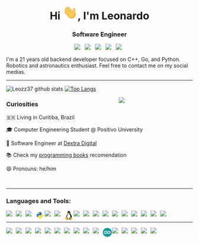 <h1 align="center">Hi <img src="https://raw.githubusercontent.com/ABSphreak/ABSphreak/master/gifs/Hi.gif" width="40px" />, I'm Leonardo</h1>
<h3 align="center">Software Engineer</h3>

<p align='center'>
<!--<a href="https://dev.to/leozz37"><img height="30" src="https://raw.githubusercontent.com/WaylonWalker/WaylonWalker/main/icon/dev.png"></a>&nbsp;&nbsp;-->
<a href="https://www.linkedin.com/in/leonardoaugustolima/"><img height="30" src="https://image.flaticon.com/icons/svg/174/174857.svg"></a>&nbsp;&nbsp;
<a href="https://twitter.com/Leozzils"><img height="30" src="https://image.flaticon.com/icons/svg/733/733579.svg"></a>&nbsp;&nbsp;
<a href="https://www.instagram.com/leo.cpp/?hl=pt-br"><img height="30" src="https://github.com/WaylonWalker/WaylonWalker/blob/main/icon/instagram.jpg?raw=true"></a>&nbsp;&nbsp;
<a href="https://open.spotify.com/user/leozzils?si=OqyBabsEQTKYZDxEy0MoFQ"><img height="30" src="https://www.flaticon.com/svg/static/icons/svg/174/174872.svg"></a>&nbsp;&nbsp;
<a href="https://medium.com/@leonardoaugusto287"><img height="30" src="https://www.flaticon.com/svg/static/icons/svg/2111/2111505.svg"></a>&nbsp;&nbsp;
</p>

I'm a 21 years old backend developer focused on C++, Go, and Python. Robotics and astronautics enthusiast. Feel free to contact me on my social medias.

  ---

![Leozz37 github stats](https://github-readme-stats.vercel.app/api?username=leozz37&show_icons=true&hide_border=true&count_private=true&include_all_commits=true)
[![Top Langs](https://github-readme-stats.vercel.app/api/top-langs/?username=leozz37&layout=compact&hide_border=true)](https://github.com/leozz37?tab=repositories)

<img align='right' src='https://user-images.githubusercontent.com/5713670/87202985-820dcb80-c2b6-11ea-9f56-7ec461c497c3.gif' width='200"'>

### Curiosities

🇧🇷 Living in Curitiba, Brazil

🎓 Computer Engineering Student @ Positivo University

🏢 Software Engineer at [Dextra Digital](https://dextra.com.br/pt/)

📚 Check my [programming books](https://github.com/leozz37/books) recomendation

😄 Pronouns: he/him

<br />

  ---
### Languages and Tools:

<img align="left" width="26px" src="https://www.pngkit.com/png/full/101-1010012_c-programming-icon-c-programming-language-logo.png" />
<img align="left" width="26px" src="https://raw.githubusercontent.com/isocpp/logos/master/cpp_logo.png" />
<img align="left" width="26px" src="https://image.flaticon.com/icons/svg/226/226777.svg" /> 
<img align="left" width="26px" src="https://raw.githubusercontent.com/github/explore/80688e429a7d4ef2fca1e82350fe8e3517d3494d/topics/python/python.png" />
<img align="left" width="26px" src="https://external-content.duckduckgo.com/iu/?u=https%3A%2F%2Ftse1.mm.bing.net%2Fth%3Fid%3DOIP.p0rlbl65e-OA4VXms4JHWgHaHa%26pid%3DApi&f=1" />
<img align="left" width="26px" src="https://vuejs.org/images/logo.png" />
<img align="left" width="26px" src="https://raw.githubusercontent.com/github/explore/80688e429a7d4ef2fca1e82350fe8e3517d3494d/topics/linux/linux.png" />
<img align="left" width="26px" src="https://encrypted-tbn0.gstatic.com/images?q=tbn%3AANd9GcQbjvbjrDQoxplcvegCBXZ2Y7G-heIfKxKW1Q&usqp=CAU" />
<img align="left" width="26px" src="https://encrypted-tbn0.gstatic.com/images?q=tbn%3AANd9GcQNj90HOhTLvM4gfJP5nTH0ZHr5adE8BnoKxg&usqp=CAU" />
<img align="left" width="26px" src="https://www.docker.com/sites/default/files/d8/2019-07/Moby-logo.png" />
<img align="left" width="26px" src="https://seeklogo.com/images/K/kubernetes-logo-3A67038EAB-seeklogo.com.png" />
<img align="left" width="26px" src="https://cdn.iconscout.com/icon/free/png-512/heroku-5-569467.png" />
<img align="left" width="26px" src="https://appmasters.io/static/google-cloud-platform-logo-1548cb88200dbc04ca79a2447a0db447.png" />
<img align="left" width="26px" src="https://cdn2.downdetector.com/static/uploads/logo/aws-logo-icon-PNG-Transparent-Background_3.png" />
<img align="left" width="26px" src="https://upload.wikimedia.org/wikipedia/commons/thumb/8/8f/Orange_lambda.svg/980px-Orange_lambda.svg.png" />
<img align="left" width="26px" src="https://i.pinimg.com/originals/28/ec/74/28ec7440a57536eebad2931517aa1cce.png" />
<img align="left" width="26px" src="https://www.kubeflow.org/docs/images/logos/TensorFlow.png" />

<br />

  ---

<img align="left" width="26px" src="https://secure.meetupstatic.com/photos/event/1/f/8/600_451380504.jpeg" />
<img align="left" width="26px" src="https://miro.medium.com/max/501/1*vGoxefPo4asUVmNL1VpEig.png" />
<img align="left" width="26px" src="https://upload.wikimedia.org/wikipedia/commons/thumb/8/82/Circleci-icon-logo.svg/1200px-Circleci-icon-logo.svg.png" />
<img align="left" width="26px" src="https://www.klipfolio.com/sites/default/files/integrations/new-relic.png" />
<img align="left" width="26px" src="https://d2q79iu7y748jz.cloudfront.net/s/_squarelogo/170cb0b90b8da39a5e1327d7151aec53" />
<img align="left" width="26px" src="https://e7.pngegg.com/pngimages/938/780/png-clipart-flame-logo-prometheus-logo-icons-logos-emojis-tech-companies-thumbnail.png" />
<img align="left" width="26px" src="https://rafaelit.files.wordpress.com/2017/12/grafana_icon1.png" />
<img align="left" width="26px" src="https://seeklogo.com/images/E/elasticsearch-logo-C75C4578EC-seeklogo.com.png" />
<img align="left" width="26px" src="https://www.instana.com/media/01_INSTANA_IconSet_Kafka.svg" />
<img align="left" width="26px" src="https://www.brandeps.com/logo-download/R/RabbitMQ-logo-vector-01.svg" />
<img align="left" width="26px" src="https://raw.githubusercontent.com/github/explore/80688e429a7d4ef2fca1e82350fe8e3517d3494d/topics/arduino/arduino.png" />
<img align="left" width="26px" src="https://hackaday.com/wp-content/uploads/2019/05/EspressifLogo.png?w=600&h=600" />
<img align="left" width="26px" src="https://www.raspberrypi.org/app/uploads/2011/10/Raspi-PGB001.png" />
<img align="left" width="26px" src="https://avatars0.githubusercontent.com/u/3170529?s=280&v=4" />
<img align="left" width="26px" src="https://upload.wikimedia.org/wikipedia/commons/thumb/0/0b/Qt_logo_2016.svg/1280px-Qt_logo_2016.svg.png" />
<img align="left" width="26px" src="https://upload.wikimedia.org/wikipedia/commons/1/13/Cmake.svg" />

<br />
